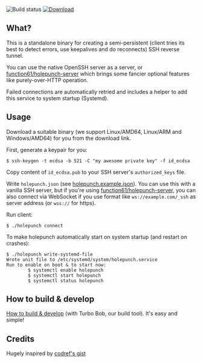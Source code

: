 ![Build status](https://github.com/function61/holepunch-client/workflows/Build/badge.svg)
[![Download](https://img.shields.io/github/downloads/function61/holepunch-client/total.svg?style=for-the-badge)](https://github.com/function61/holepunch-client/releases)

What?
-----

This is a standalone binary for creating a semi-persistent (client tries its best to
detect errors, use keepalives and do reconnects) SSH reverse tunnel.

You can use the native OpenSSH server as a server, or
[function61/holepunch-server](https://github.com/function61/holepunch-server) which brings
some fancier optional features like purely-over-HTTP operation.

Failed connections are automatically retried and includes a helper to add this service to system startup (Systemd).


Usage
-----

Download a suitable binary (we support Linux/AMD64, Linux/ARM and Windows/AMD64) for you
from the download link.

First, generate a keypair for you:

```console
$ ssh-keygen -t ecdsa -b 521 -C "my awesome private key" -f id_ecdsa
```

Copy content of `id_ecdsa.pub` to your SSH server's `authorized_keys` file.

Write `holepunch.json` (see [holepunch.example.json](holepunch.example.json)).
You can use this with a vanilla SSH server, but if you're using
[function61/holepunch-server](https://github.com/function61/holepunch-server), you can also
connect via WebSocket if you use format like `ws://example.com/_ssh` as server address
(or `wss://` for https).

Run client:

```console
$ ./holepunch connect
```

To make holepunch automatically start on system startup (and restart on crashes):

```console
$ ./holepunch write-systemd-file
Wrote unit file to /etc/systemd/system/holepunch.service
Run to enable on boot & to start now:
        $ systemctl enable holepunch
        $ systemctl start holepunch
        $ systemctl status holepunch
```


How to build & develop
----------------------

[How to build & develop](https://github.com/function61/turbobob/blob/master/docs/external-how-to-build-and-dev.md)
(with Turbo Bob, our build tool). It's easy and simple!


Credits
-------

Hugely inspired by [codref's gist](https://gist.github.com/codref/473351a24a3ef90162cf10857fac0ff3)
